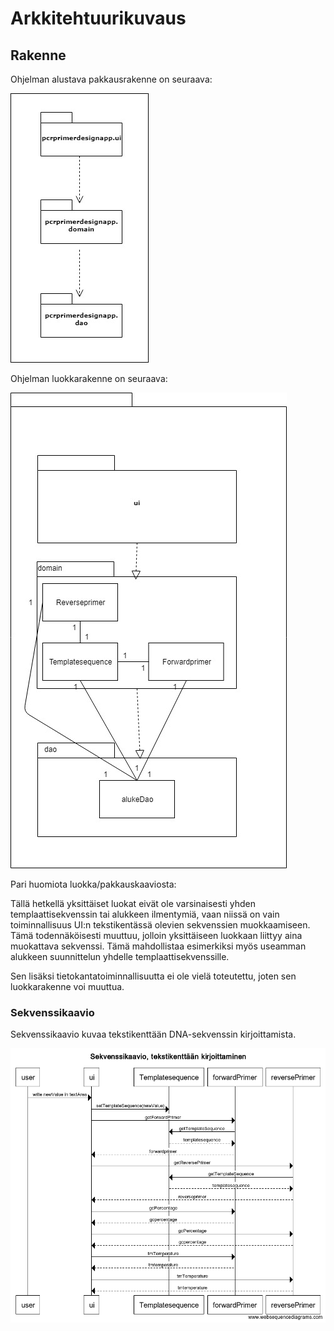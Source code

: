 # Arkkitehtuurikuvaus

## Rakenne

Ohjelman alustava pakkausrakenne on seuraava:

<img src="https://github.com/Karttune/otm-harjoitustyo/blob/master/dokumentaatio/pakkausrakenne.jpg">

Ohjelman luokkarakenne on seuraava:

<img src="https://github.com/Karttune/otm-harjoitustyo/blob/master/dokumentaatio/luokkajapakkauskaavio.jpg">

Pari huomiota luokka/pakkauskaaviosta:

Tällä hetkellä yksittäiset luokat eivät ole varsinaisesti yhden templaattisekvenssin tai alukkeen ilmentymiä, vaan niissä on vain toiminnallisuus UI:n tekstikentässä olevien sekvenssien muokkaamiseen. Tämä todennäköisesti muuttuu, jolloin yksittäiseen luokkaan liittyy aina muokattava sekvenssi. Tämä mahdollistaa esimerkiksi myös useamman alukkeen suunnittelun yhdelle templaattisekvenssille.

Sen lisäksi tietokantatoiminnallisuutta ei ole vielä toteutettu, joten sen luokkarakenne voi muuttua.

### Sekvenssikaavio

Sekvenssikaavio kuvaa tekstikenttään DNA-sekvenssin kirjoittamista.

<img src="https://github.com/Karttune/otm-harjoitustyo/blob/master/dokumentaatio/Sekvenssikaavio.png">
